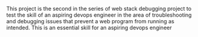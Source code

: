This project is the second in the series of web stack debugging project to test the skill of an aspiring devops engineer in the area of troubleshooting and debugging issues that prevent a web program from running as intended. This is an essential skill for an aspiring devops engineer
